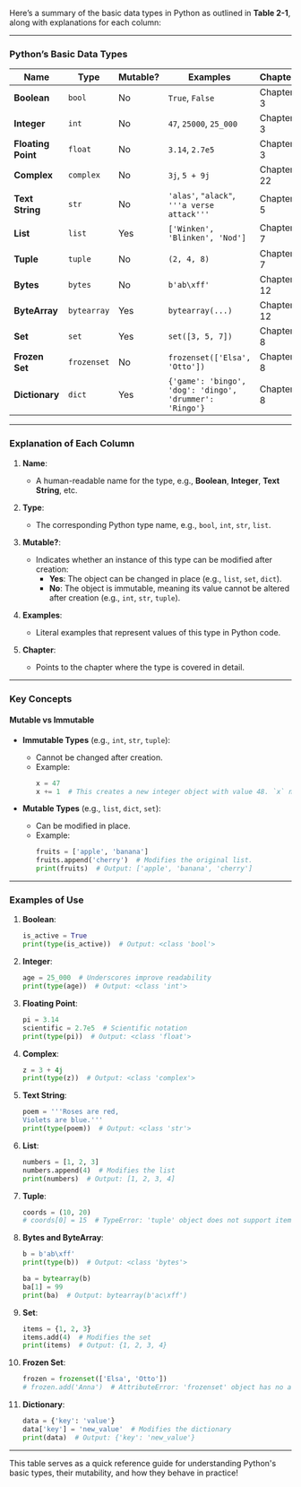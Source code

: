 Here’s a summary of the basic data types in Python as outlined in **Table 2-1**, along with explanations for each column:

---

### **Python’s Basic Data Types**

| **Name**       | **Type**      | **Mutable?** | **Examples**                                | **Chapter** |
|-----------------|--------------|--------------|---------------------------------------------|-------------|
| **Boolean**     | `bool`       | No           | `True`, `False`                             | Chapter 3   |
| **Integer**     | `int`        | No           | `47`, `25000`, `25_000`                     | Chapter 3   |
| **Floating Point** | `float`   | No           | `3.14`, `2.7e5`                             | Chapter 3   |
| **Complex**     | `complex`    | No           | `3j`, `5 + 9j`                              | Chapter 22  |
| **Text String** | `str`        | No           | `'alas'`, `"alack"`, `'''a verse attack'''` | Chapter 5   |
| **List**        | `list`       | Yes          | `['Winken', 'Blinken', 'Nod']`              | Chapter 7   |
| **Tuple**       | `tuple`      | No           | `(2, 4, 8)`                                 | Chapter 7   |
| **Bytes**       | `bytes`      | No           | `b'ab\xff'`                                 | Chapter 12  |
| **ByteArray**   | `bytearray`  | Yes          | `bytearray(...)`                            | Chapter 12  |
| **Set**         | `set`        | Yes          | `set([3, 5, 7])`                            | Chapter 8   |
| **Frozen Set**  | `frozenset`  | No           | `frozenset(['Elsa', 'Otto'])`               | Chapter 8   |
| **Dictionary**  | `dict`       | Yes          | `{'game': 'bingo', 'dog': 'dingo', 'drummer': 'Ringo'}` | Chapter 8 |

---

### **Explanation of Each Column**

1. **Name**:
   - A human-readable name for the type, e.g., **Boolean**, **Integer**, **Text String**, etc.

2. **Type**:
   - The corresponding Python type name, e.g., `bool`, `int`, `str`, `list`.

3. **Mutable?**:
   - Indicates whether an instance of this type can be modified after creation:
     - **Yes**: The object can be changed in place (e.g., `list`, `set`, `dict`).
     - **No**: The object is immutable, meaning its value cannot be altered after creation (e.g., `int`, `str`, `tuple`).

4. **Examples**:
   - Literal examples that represent values of this type in Python code.

5. **Chapter**:
   - Points to the chapter where the type is covered in detail.

---

### **Key Concepts**

#### **Mutable vs Immutable**
- **Immutable Types** (e.g., `int`, `str`, `tuple`):
  - Cannot be changed after creation.
  - Example:
    ```python
    x = 47
    x += 1  # This creates a new integer object with value 48. `x` now points to the new object.
    ```

- **Mutable Types** (e.g., `list`, `dict`, `set`):
  - Can be modified in place.
  - Example:
    ```python
    fruits = ['apple', 'banana']
    fruits.append('cherry')  # Modifies the original list.
    print(fruits)  # Output: ['apple', 'banana', 'cherry']
    ```

---

### **Examples of Use**

1. **Boolean**:
   ```python
   is_active = True
   print(type(is_active))  # Output: <class 'bool'>
   ```

2. **Integer**:
   ```python
   age = 25_000  # Underscores improve readability
   print(type(age))  # Output: <class 'int'>
   ```

3. **Floating Point**:
   ```python
   pi = 3.14
   scientific = 2.7e5  # Scientific notation
   print(type(pi))  # Output: <class 'float'>
   ```

4. **Complex**:
   ```python
   z = 3 + 4j
   print(type(z))  # Output: <class 'complex'>
   ```

5. **Text String**:
   ```python
   poem = '''Roses are red,
   Violets are blue.'''
   print(type(poem))  # Output: <class 'str'>
   ```

6. **List**:
   ```python
   numbers = [1, 2, 3]
   numbers.append(4)  # Modifies the list
   print(numbers)  # Output: [1, 2, 3, 4]
   ```

7. **Tuple**:
   ```python
   coords = (10, 20)
   # coords[0] = 15  # TypeError: 'tuple' object does not support item assignment
   ```

8. **Bytes and ByteArray**:
   ```python
   b = b'ab\xff'
   print(type(b))  # Output: <class 'bytes'>

   ba = bytearray(b)
   ba[1] = 99
   print(ba)  # Output: bytearray(b'ac\xff')
   ```

9. **Set**:
   ```python
   items = {1, 2, 3}
   items.add(4)  # Modifies the set
   print(items)  # Output: {1, 2, 3, 4}
   ```

10. **Frozen Set**:
    ```python
    frozen = frozenset(['Elsa', 'Otto'])
    # frozen.add('Anna')  # AttributeError: 'frozenset' object has no attribute 'add'
    ```

11. **Dictionary**:
    ```python
    data = {'key': 'value'}
    data['key'] = 'new_value'  # Modifies the dictionary
    print(data)  # Output: {'key': 'new_value'}
    ```

---

This table serves as a quick reference guide for understanding Python's basic types, their mutability, and how they behave in practice!
